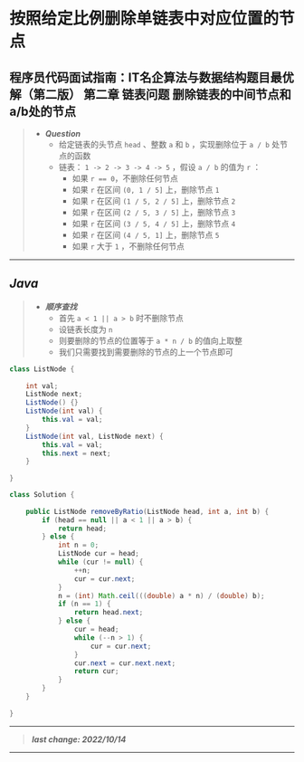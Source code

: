 # 按照给定比例删除单链表中对应位置的节点

## 程序员代码面试指南：IT名企算法与数据结构题目最优解（第二版） 第二章 链表问题 删除链表的中间节点和a/b处的节点

> - ***Question***
>   - 给定链表的头节点 `head` 、整数 `a` 和 `b` ，实现删除位于 `a / b` 处节点的函数
>   - 链表： `1 -> 2 -> 3 -> 4 -> 5` ，假设 `a / b` 的值为 `r` ：
>     - 如果 `r == 0`，不删除任何节点
>     - 如果 `r` 在区间 `(0, 1 / 5]` 上，删除节点 `1`  
>     - 如果 `r` 在区间 `(1 / 5, 2 / 5]` 上，删除节点 `2`
>     - 如果 `r` 在区间 `(2 / 5, 3 / 5]` 上，删除节点 `3`
>     - 如果 `r` 在区间 `(3 / 5, 4 / 5]` 上，删除节点 `4`
>     - 如果 `r` 在区间 `(4 / 5, 1]` 上，删除节点 `5`  
>     - 如果 `r` 大于 `1` ，不删除任何节点

---

## *Java*

> - ***顺序查找***
>   - 首先 `a < 1 || a > b` 时不删除节点
>   - 设链表长度为 `n`
>   - 则要删除的节点的位置等于 `a * n / b` 的值向上取整
>   - 我们只需要找到需要删除的节点的上一个节点即可

```java
class ListNode {
    
    int val;
    ListNode next;
    ListNode() {}
    ListNode(int val) {
        this.val = val;
    }
    ListNode(int val, ListNode next) {
        this.val = val;
        this.next = next;
    }
    
}

class Solution {
    
    public ListNode removeByRatio(ListNode head, int a, int b) {
        if (head == null || a < 1 || a > b) {
            return head;
        } else {
            int n = 0;
            ListNode cur = head;
            while (cur != null) {
                ++n;
                cur = cur.next;
            }
            n = (int) Math.ceil(((double) a * n) / (double) b);
            if (n == 1) {
                return head.next;
            } else {
                cur = head;
                while (--n > 1) {
                    cur = cur.next;
                }
                cur.next = cur.next.next;
                return cur;
            }
        }
    }
    
}
```

---

> ***last change: 2022/10/14***

---

